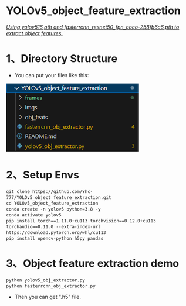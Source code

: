 # YOLOv5_object_feature_extraction
*<u>Using yolov516.pth and fasterrcnn_resnet50_fpn_coco-258fb6c6.pth to extract object features.</u>*



# 1、Directory Structure

- You can put your files like this:

![image-20240614155704952](./imgs/1.png)

# 2、Setup Envs

```shell
git clone https://github.com/Yhc-777/YOLOv5_object_feature_extraction.git
cd YOLOv5_object_feature_extraction
conda create -n yolov5 python=3.8 -y
conda activate yolov5
pip install torch==1.11.0+cu113 torchvision==0.12.0+cu113 torchaudio==0.11.0 --extra-index-url https://download.pytorch.org/whl/cu113
pip install opencv-python h5py pandas
```

# 3、Object feature extraction demo

```shell
python yolov5_obj_extractor.py
python fasterrcnn_obj_extractor.py
```

- Then you can get ".h5" file.
